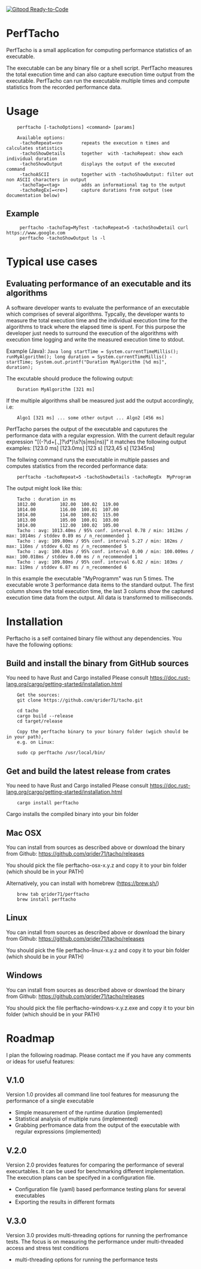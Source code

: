 [![Gitpod Ready-to-Code](https://img.shields.io/badge/Gitpod-Ready--to--Code-blue?logo=gitpod)](https://gitpod.io/#https://github.com/qrider71/tacho) 

# PerfTacho

PerfTacho is a small application for computing performance statistics of an executable.

The executable can be any binary file or a shell script. PerfTacho measures the total execution
time and can also capture execution time output from the executable. PerfTacho can run the executable
multiple times and compute statistics from the recorded performance data.

# Usage

        perftacho [-tachoOptions] <command> [params]

        Available options:
         -tachoRepeat=<n>       repeats the execution n times and calculates statistics
         -tachoShowDetails      together  with -tachoRepeat: show each individual duration
         -tachoShowOutput       displays the output of the executed command
         -tachoASCII            together with -tachoShowOutput: filter out non ASCII characters in output
         -tachoTag=<tag>        adds an informational tag to the output
         -tachoRegEx[=<re>]     capture durations from output (see documentation below)

## Example

         perftacho -tachoTag=MyTest -tachoRepeat=5 -tachoShowDetail curl https://www.google.com 
         perftacho -tachoShowOutput ls -l

# Typical use cases

## Evaluating performance of an executable and its algorithms

A software developer wants to evaluate the performance of an executable which comprises of several algorithms.
Typcally, the developer wants to measure the total execution time and the individual execution time for the
algorithms to track where the elapsed time is spent. For this purpose the developer just needs to surround
the execution of the algorithms with execution time logging and write the measured execution time to stdout.

Example (Java):
        ```Java
        long startTime = System.currentTimeMillis();
        runMyAlgorithm();
        long duration = System.currentTimeMillis() - startTime;
        System.out.printf("Duration MyAlgorithm [%d ms]", duration);
        ```

The excutable should produce the following output:

        Duration MyAlgorithm [321 ms]

If the multiple algorithms shall be measured just add the output accordingly, i.e:

        Algo1 [321 ms] ... some other output ... Algo2 [456 ms]

PerfTacho parses the output of the executable and caputures the performance data with a regular
expression. With the current default regular expression "\[(\-?\d+[\.,]?\d*)\s?(s|ms|ns)\]"
it matches the following output examples:
        [123.0 ms] [123.0ms] [123 s] [123,45 s] [12345ns]

The follwing command runs the executable in multiple passes and computes statistics from the recorded
performance data:

        perftacho -tachoRepeat=5 -tachoShowDetails -tachoRegEx  MyProgram

The output might look like this:

        Tacho : duration in ms
        1012.00         102.00  100.02  119.00 
        1014.00         116.00  100.01  107.00 
        1014.00         114.00  100.02  115.00 
        1013.00         105.00  100.01  103.00 
        1014.00         112.00  100.02  105.00 
        Tacho : avg: 1013.40ms / 95% conf. interval 0.78 / min: 1012ms / max: 1014ms / stddev 0.89 ms / n_recommended 1
        Tacho : avg: 109.80ms / 95% conf. interval 5.27 / min: 102ms / max: 116ms / stddev 6.02 ms / n_recommended 5
        Tacho : avg: 100.01ms / 95% conf. interval 0.00 / min: 100.009ms / max: 100.018ms / stddev 0.00 ms / n_recommended 1
        Tacho : avg: 109.80ms / 95% conf. interval 6.02 / min: 103ms / max: 119ms / stddev 6.87 ms / n_recommended 6

In this example the executable "MyProgramm" was run 5 times. The executable wrote 3 performance data
items to the standard output. The first column shows the total execution time, the last 3 colums show
the captured execution time data from the output. All data is transformed to milliseconds.

# Installation

Perftacho is a self contained binary file without any dependencies. You have the following options:

## Build and install the binary from GitHub sources

You need to have Rust and Cargo installed
Please consult https://doc.rust-lang.org/cargo/getting-started/installation.html

        Get the sources:
        git clone https://github.com/qrider71/tacho.git

        cd tacho
        cargo build --release
        cd target/release

        Copy the perftacho binary to your binary folder (wgich should be in your path),
        e.g. on Linux:

        sudo cp perftacho /usr/local/bin/

## Get and build the latest release from crates

You need to have Rust and Cargo installed
Please consult https://doc.rust-lang.org/cargo/getting-started/installation.html

        cargo install perftacho

Cargo installs the compiled binary into your bin folder

## Mac OSX

You can install from sources as described above or download the binary from Github:
https://github.com/qrider71/tacho/releases

You should pick the file perftacho-osx-x.y.z and copy it to your bin folder (which should be in your PATH)

Alternatively, you can install with homebrew (https://brew.sh/)

        brew tab qrider71/perftacho
        brew install perftacho

## Linux

You can install from sources as described above or download the binary from Github:
https://github.com/qrider71/tacho/releases

You should pick the file perftacho-linux-x.y.z and copy it to your bin folder (which should be in your PATH)

## Windows

You can install from sources as described above or download the binary from Github:
https://github.com/qrider71/tacho/releases

You should pick the file perftacho-windows-x.y.z.exe and copy it to your bin folder (which should be in your PATH)

# Roadmap

I plan the following roadmap. Please contact me if you have any comments or ideas for useful features:

## V.1.0

Version 1.0 provides all command line tool features for measurung the performance of a single executable

- Simple measurement of the runtime duration (implemented)
- Statistical analysis of multiple runs (implemented)
- Grabbing perfromance data from the output of the executable with regular expressions (implemented)

## V.2.0

Version 2.0 provides features for comparing the performance of several execurtables. It can be used for benchmarking
different implementation. The execution plans can be specifyed in a configuration file.

- Configuration file (yaml) based performance testing plans for several executables
- Exporting the results in different formats

## V.3.0

Version 3.0 provides multi-threading options for running the perfromance tests. The focus is on measuring
the performance under multi-threaded access and stress test conditions

- multi-threading options for running the performance tests
